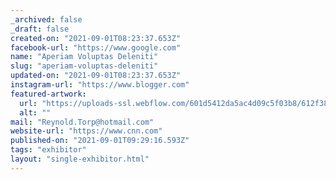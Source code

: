 ```yaml
---
_archived: false
_draft: false
created-on: "2021-09-01T08:23:37.653Z"
facebook-url: "https://www.google.com"
name: "Aperiam Voluptas Deleniti"
slug: "aperiam-voluptas-deleniti"
updated-on: "2021-09-01T08:23:37.653Z"
instagram-url: "https://www.blogger.com"
featured-artwork:
  url: "https://uploads-ssl.webflow.com/601d5412da5ac4d09c5f03b8/612f3888d0b6632306b5b7b2_1630484616258-image10.jpg"
  alt: ""
mail: "Reynold.Torp@hotmail.com"
website-url: "https://www.cnn.com"
published-on: "2021-09-01T09:29:16.593Z"
tags: "exhibitor"
layout: "single-exhibitor.html"
---
```



